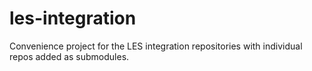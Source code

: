 # les-integration
Convenience project for the LES integration repositories with individual repos added as submodules.
